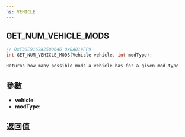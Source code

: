 ```yaml
---
ns: VEHICLE
---
```

## GET_NUM_VEHICLE_MODS

```c
// 0xE38E9162A2500646 0x8A814FF9
int GET_NUM_VEHICLE_MODS(Vehicle vehicle, int modType);
```

```
Returns how many possible mods a vehicle has for a given mod type  
```

## 參數
* **vehicle**: 
* **modType**: 

## 返回值
